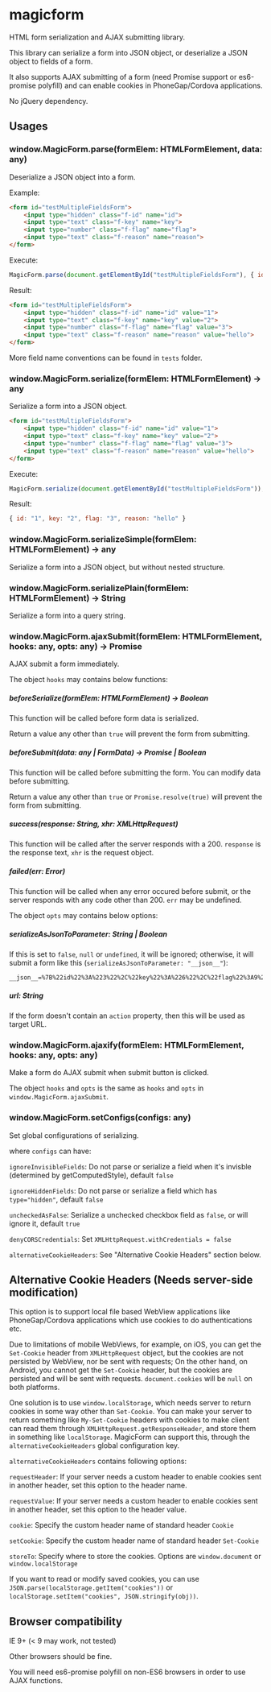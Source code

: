 # magicform
HTML form serialization and AJAX submitting library.

This library can serialize a form into JSON object, or deserialize a JSON object to fields of a form.

It also supports AJAX submitting of a form (need Promise support or es6-promise polyfill) and can enable cookies in PhoneGap/Cordova applications.

No jQuery dependency.

## Usages

### window.MagicForm.parse(formElem: HTMLFormElement, data: any)
Deserialize a JSON object into a form.

Example:
```html
<form id="testMultipleFieldsForm">
    <input type="hidden" class="f-id" name="id">
    <input type="text" class="f-key" name="key">
    <input type="number" class="f-flag" name="flag">
    <input type="text" class="f-reason" name="reason">
</form>
```
Execute:
```js
MagicForm.parse(document.getElementById("testMultipleFieldsForm"), { id: 1, key: 2, flag: 3, reason: "hello" });
```
Result:
```html
<form id="testMultipleFieldsForm">
    <input type="hidden" class="f-id" name="id" value="1">
    <input type="text" class="f-key" name="key" value="2">
    <input type="number" class="f-flag" name="flag" value="3">
    <input type="text" class="f-reason" name="reason" value="hello">
</form>
```

More field name conventions can be found in ```tests``` folder.

### window.MagicForm.serialize(formElem: HTMLFormElement) -> any
Serialize a form into a JSON object.

```html
<form id="testMultipleFieldsForm">
    <input type="hidden" class="f-id" name="id" value="1">
    <input type="text" class="f-key" name="key" value="2">
    <input type="number" class="f-flag" name="flag" value="3">
    <input type="text" class="f-reason" name="reason" value="hello">
</form>
```
Execute:
```js
MagicForm.serialize(document.getElementById("testMultipleFieldsForm"));
```
Result:
```js
{ id: "1", key: "2", flag: "3", reason: "hello" }
```

### window.MagicForm.serializeSimple(formElem: HTMLFormElement) -> any
Serialize a form into a JSON object, but without nested structure.

### window.MagicForm.serializePlain(formElem: HTMLFormElement) -> String
Serialize a form into a query string.

### window.MagicForm.ajaxSubmit(formElem: HTMLFormElement, hooks: any, opts: any) -> Promise
AJAX submit a form immediately.

The object ```hooks``` may contains below functions:

##### beforeSerialize(formElem: HTMLFormElement) -> Boolean
This function will be called before form data is serialized.

Return a value any other than ```true``` will prevent the form from submitting.

##### beforeSubmit(data: any | FormData) -> Promise | Boolean
This function will be called before submitting the form. You can modify data before submitting.

Return a value any other than ```true``` or ```Promise.resolve(true)``` will prevent the form from submitting.

##### success(response: String, xhr: XMLHttpRequest)
This function will be called after the server responds with a 200. ```response``` is the response text, ```xhr``` is the request object.

##### failed(err: Error)
This function will be called when any error occured before submit, or the server responds with any code other than 200. ```err``` may be undefined.

The object ```opts``` may contains below options:

##### serializeAsJsonToParameter: String | Boolean
If this is set to ```false```, ```null``` or ```undefined```, it will be ignored; otherwise, it will submit a form like this (```serializeAsJsonToParameter: "__json__"```):

```
__json__=%7B%22id%22%3A%223%22%2C%22key%22%3A%226%22%2C%22flag%22%3A9%2C%22reason%22%3A%22world%22%7D
```

##### url: String
If the form doesn't contain an ```action``` property, then this will be used as target URL.

### window.MagicForm.ajaxify(formElem: HTMLFormElement, hooks: any, opts: any)
Make a form do AJAX submit when submit button is clicked.

The object ```hooks``` and ```opts``` is the same as ```hooks``` and ```opts``` in ```window.MagicForm.ajaxSubmit```.

### window.MagicForm.setConfigs(configs: any)
Set global configurations of serializing.

where ```configs``` can have:

```ignoreInvisibleFields```: Do not parse or serialize a field when it's invisble (determined by getComputedStyle), default ```false```

```ignoreHiddenFields```: Do not parse or serialize a field which has ```type="hidden"```, default ```false```

```uncheckedAsFalse```: Serialize a unchecked checkbox field as ```false```, or will ignore it, default ```true```

```denyCORSCredentials```: Set ```XMLHttpRequest.withCredentials = false```

```alternativeCookieHeaders```: See "Alternative Cookie Headers" section below.

## Alternative Cookie Headers (Needs server-side modification)
This option is to support local file based WebView applications like PhoneGap/Cordova applications which use cookies to do authentications etc.

Due to limitations of mobile WebViews, for example, on iOS, you can get the ```Set-Cookie``` header from ```XMLHttpRequest``` object, but the cookies are not persisted by WebView, nor be sent with requests;
On the other hand, on Android, you cannot get the ```Set-Cookie``` header, but the cookies are persisted and will be sent with requests.
```document.cookies``` will be ```null``` on both platforms.

One solution is to use ```window.localStorage```, which needs server to return cookies in some way other than ```Set-Cookie```.
You can make your server to return something like ```My-Set-Cookie``` headers with cookies to make client can read them through ```XMLHttpRequest.getResponseHeader```, and store them in something like ```localStorage```.
MagicForm can support this, through the ```alternativeCookieHeaders``` global configuration key.

```alternativeCookieHeaders``` contains following options:

```requestHeader```: If your server needs a custom header to enable cookies sent in another header, set this option to the header name.

```requestValue```: If your server needs a custom header to enable cookies sent in another header, set this option to the header value.

```cookie```: Specify the custom header name of standard header ```Cookie```

```setCookie```: Specify the custom header name of standard header ```Set-Cookie```

```storeTo```: Specify where to store the cookies. Options are ```window.document``` or ```window.localStorage```

If you want to read or modify saved cookies, you can use ```JSON.parse(localStorage.getItem("cookies"))``` or ```localStorage.setItem("cookies", JSON.stringify(obj))```.

## Browser compatibility
IE 9+ (< 9 may work, not tested)

Other browsers should be fine.

You will need es6-promise polyfill on non-ES6 browsers in order to use AJAX functions.
